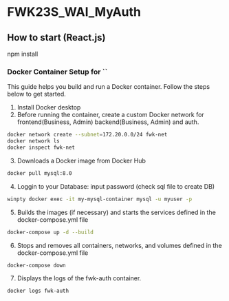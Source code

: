 # FWK23S_WAI_MyAuth
## How to start (React.js)
npm install
### Docker Container Setup for ``
This guide helps you build and run a Docker container. Follow the steps below to get started.
1. Install Docker desktop
2. Before running the container, create a custom Docker network for frontend(Business, Admin) backend(Business, Admin) and auth.
```bash
docker network create --subnet=172.20.0.0/24 fwk-net
docker network ls
docker inspect fwk-net
```
3. Downloads a Docker image from Docker Hub
```bash
docker pull mysql:8.0
```
4. Loggin to your Database: input password (check sql file to create DB)
```bash
winpty docker exec -it my-mysql-container mysql -u myuser -p
```
5. Builds the images (if necessary) and starts the services defined in the docker-compose.yml file
```bash
docker-compose up -d --build
```
6. Stops and removes all containers, networks, and volumes defined in the docker-compose.yml file
```bash
docker-compose down
```
7. Displays the logs of the fwk-auth container.
```bash
docker logs fwk-auth
```
